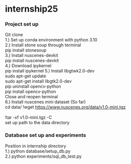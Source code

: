 # internship25

### Project set up
Git clone <br/>
1.) Set up conda environment with python 3.10 <br/>
2.) Install stone soup through terminal <br/>
pip install stonesoup <br/>
3.) Install nuscenes-devkit <br/>
pip install nuscenes-devkit <br/>
4.) Download ipykernel <br/>
pip install ipykernel
5.) Install libgtwk2.0-dev <br/>
sudo apt-get update <br/> 
sudo apt-get install libgtk2.0-dev <br/>
pip uninstall opencv-python <br/>
pip install opencv-python <br/> 
Close and reopen terminal <br/> 
6.) Install nuscenes mini dataset (So far) <br/>
cd data/
!wget https://www.nuscenes.org/data/v1.0-mini.tgz <br/>  
!tar -xf v1.0-mini.tgz -C   <br/>
set up path to the data directory <br/>


### Database set up and experiments 
Position in internship directory <br/>
1.) python database/setup_db.py <br/>
2.) python experiments/sql_db_test.py <br/>